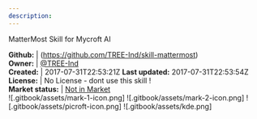 ```yaml
---
description: 
---
```

MatterMost Skill for Mycroft AI



**Github:** | (https://github.com/TREE-Ind/skill-mattermost)  
**Owner:** | [@TREE-Ind](https://github.com/TREE-Ind)  
**Created:** | 2017-07-31T22:53:21Z  **Last updated:** 2017-07-31T22:53:54Z  
**License:** | No License - dont use this skill !  
**Market status:** | [Not in Market](https://market.mycroft.ai/skill/)  
 ![.gitbook/assets/mark-1-icon.png]  ![.gitbook/assets/mark-2-icon.png]  ![.gitbook/assets/picroft-icon.png]  ![.gitbook/assets/kde.png]  
